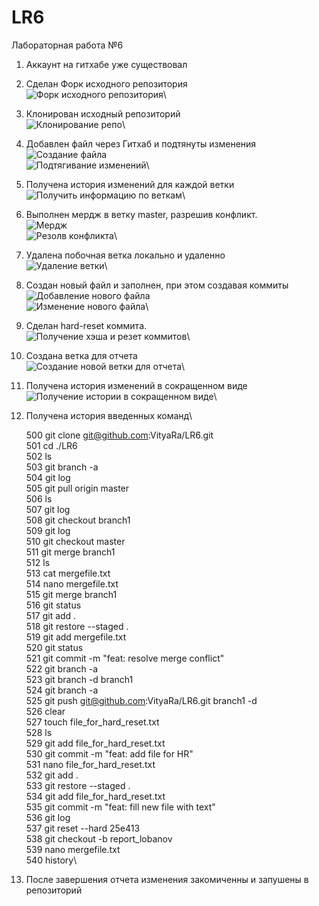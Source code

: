# LR6

Лабораторная работа №6

1. Аккаунт на гитхабе уже существовал
2. Сделан Форк исходного репозитория\
![Форк исходного репозитория](https://github.com/VityaRa/LR6/raw/report_lobanov/screens/Форк_исходного_репозитория.png)\
3. Клонирован исходный репозиторий\
![Клонирование репо](https://github.com/VityaRa/LR6/raw/report_lobanov/screens/Клонирование_репо.png)\
4. Добавлен файл через Гитхаб и подтянуты изменения\
![Создание файла](https://github.com/VityaRa/LR6/raw/report_lobanov/screens/Создание_файла.png)\
![Подтягивание изменений](https://github.com/VityaRa/LR6/raw/report_lobanov/screens/Подтягивание_изменений.png)\
5. Получена история изменений для каждой ветки\
![Получить информацию по веткам](https://github.com/VityaRa/LR6/raw/report_lobanov/screens/Получить_информацию_по_веткам.png)\
6. Выполнен мердж в ветку master, разрешив конфликт.\
![Мердж](https://github.com/VityaRa/LR6/raw/report_lobanov/screens/Мердж.png)\
![Резолв конфликта](https://github.com/VityaRa/LR6/raw/report_lobanov/screens/Резолв_конфликта.png)\
7. Удалена побочная ветка локально и удаленно\
![Удаление ветки](https://github.com/VityaRa/LR6/raw/report_lobanov/screens/Удаление_ветки.png)\
8. Создан новый файл и заполнен, при этом создавая коммиты\
![Добавление нового файла](https://github.com/VityaRa/LR6/raw/report_lobanov/screens/Добавление_нового_файла.png)\
![Изменение нового файла](https://github.com/VityaRa/LR6/raw/report_lobanov/screens/Изменение_нового_файла.png)\
9. Сделан hard-reset коммита.\
![Получение хэша и резет коммитов](https://github.com/VityaRa/LR6/raw/report_lobanov/screens/Получение_хэша_и_резет_коммитов.png)\
10. Создана ветка для отчета\
![Создание новой ветки для отчета](https://github.com/VityaRa/LR6/raw/report_lobanov/screens/Создание_новой_ветки_для_отчета.png)\
11. Получена история изменений в сокращенном виде\
![Получение истории в сокращенном виде](https://github.com/VityaRa/LR6/raw/report_lobanov/screens/Получение_истории_в_сокращенном_виде.png)\
12. Получена история введенных команд\

    500 git clone git@github.com:VityaRa/LR6.git\
    501 cd ./LR6\
    502 ls\
    503 git branch -a\
    504 git log\
    505 git pull origin master\
    506 ls\
    507 git log\
    508 git checkout branch1\
    509 git log\
    510 git checkout master\
    511 git merge branch1\
    512 ls\
    513 cat mergefile.txt\
    514 nano mergefile.txt\
    515 git merge branch1\
    516 git status\
    517 git add .\
    518 git restore --staged .\
    519 git add mergefile.txt\
    520 git status\
    521 git commit -m "feat: resolve merge conflict"\
    522 git branch -a\
    523 git branch -d branch1\
    524 git branch -a\
    525 git push git@github.com:VityaRa/LR6.git branch1 -d\
    526 clear\
    527 touch file_for_hard_reset.txt\
    528 ls\
    529 git add file_for_hard_reset.txt\
    530 git commit -m "feat: add file for HR"\
    531 nano file_for_hard_reset.txt\
    532 git add .\
    533 git restore --staged .\
    534 git add file_for_hard_reset.txt\
    535 git commit -m "feat: fill new file with text"\
    536 git log\
    537 git reset --hard 25e413\
    538 git checkout -b report_lobanov\
    539 nano mergefile.txt\
    540 history\

13. После завершения отчета изменения закомиченны и запушены в репозиторий